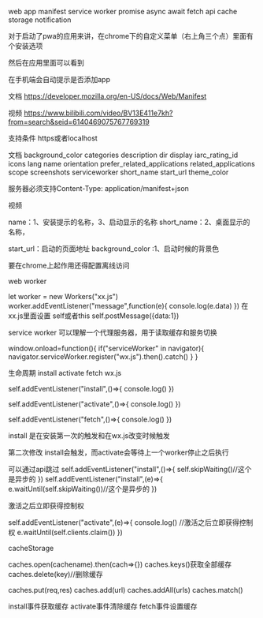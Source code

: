 web app manifest
service worker
promise async await
fetch api
cache storage
notification

对于启动了pwa的应用来讲，在chrome下的自定义菜单（右上角三个点）里面有个安装选项 

然后在应用里面可以看到

在手机端会自动提示是否添加app

文档
https://developer.mozilla.org/en-US/docs/Web/Manifest


视频
https://www.bilibili.com/video/BV13E411e7kh?from=search&seid=6140469075767769319

支持条件
https或者localhost

文档
background_color
categories
description
dir
display
iarc_rating_id
icons
lang
name
orientation
prefer_related_applications
related_applications
scope
screenshots
serviceworker
short_name
start_url
theme_color

<link rel="manifest" href="/manifest.webmanifest">
服务器必须支持Content-Type: application/manifest+json

视频
<link rel="manifest" href="/manifest.json">


name：1、安装提示的名称，3、启动显示的名称
short_name：2、桌面显示的名称，

start_url：启动的页面地址
background_color :1、启动时候的背景色

要在chrome上起作用还得配置离线访问



web worker

let worker = new Workers("xx.js")
worker.addEventListener("message",function(e){
console.log(e.data)
})
在xx.js里面设置 self或者this
self.postMessage({data:1})


service worker
可以理解一个代理服务器，用于读取缓存和服务切换

window.onload=function(){
  if("serviceWorker" in navigator){
    navigator.serviceWorker.register("wx.js").then().catch()
  }
}


生命周期
install
activate
fetch
wx.js

self.addEventListener("install",()=>{
console.log()
})

self.addEventListener("activate",()=>{
console.log()
})

self.addEventListener("fetch",()=>{
console.log()
})

install
是在安装第一次的触发和在wx.js改变时候触发

第二次修改
install会触发，而activate会等待上一个worker停止之后执行

可以通过api跳过
self.addEventListener("install",()=>{
self.skipWaiting()//这个是异步的
})
self.addEventListener("install",(e)=>{
e.waitUntil(self.skipWaiting())//这个是异步的
})

激活之后立即获得控制权

self.addEventListener("activate",(e)=>{
console.log()
//激活之后立即获得控制权
e.waitUntil(self.clients.claim())
})


cacheStorage

caches.open(cachename).then(cach=>{})
caches.keys()获取全部缓存
caches.delete(key)//删除缓存

caches.put(req,res)
caches.add(url)
caches.addAll(urls)
caches.match()



install事件获取缓存
activate事件清除缓存
fetch事件设置缓存
